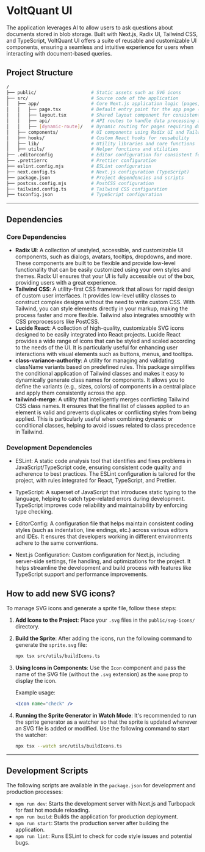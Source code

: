 # VoltQuant UI
The application leverages AI to allow users to ask questions about documents stored in blob storage. Built with Next.js, Radix UI, Tailwind CSS, and TypeScript, VoltQuant UI offers a suite of reusable and customizable UI components, ensuring a seamless and intuitive experience for users when interacting with document-based queries.


## Project Structure

```bash
/
├── public/                    # Static assets such as SVG icons
├── src/                       # Source code of the application
│   ├── app/                   # Core Next.js application logic (pages, API routes, app router)
│   │   ├── page.tsx           # Default entry point for the app page (root)
│   │   ├── layout.tsx         # Shared layout component for consistent UI structure
│   │   ├── api/               # API routes to handle data processing and interactions
│   │   ├── [dynamic-route]/   # Dynamic routing for pages requiring data fetching
│   ├── components/            # UI components using Radix UI and Tailwind CSS
│   ├── hooks/                 # Custom React hooks for reusability
│   ├── lib/                   # Utility libraries and core functions
│   ├── utils/                 # Helper functions and utilities
├── .editorconfig              # Editor configuration for consistent formatting
├── .prettierrc                # Prettier configuration
├── eslint.config.mjs          # ESLint configuration
├── next.config.ts             # Next.js configuration (TypeScript)
├── package.json               # Project dependencies and scripts
├── postcss.config.mjs         # PostCSS configuration
├── tailwind.config.ts         # Tailwind CSS configuration
├── tsconfig.json              # TypeScript configuration
```

---

## Dependencies

### Core Dependencies

- **Radix UI**: A collection of unstyled, accessible, and customizable UI components, such as dialogs, avatars, tooltips, dropdowns, and more. These components are built to be flexible and provide low-level functionality that can be easily customized using your own styles and themes. Radix UI ensures that your UI is fully accessible out of the box, providing users with a great experience.
- **Tailwind CSS**: A utility-first CSS framework that allows for rapid design of custom user interfaces. It provides low-level utility classes to construct complex designs without the need to write custom CSS. With Tailwind, you can style elements directly in your markup, making the process faster and more flexible. Tailwind also integrates smoothly with CSS preprocessors like PostCSS.
- **Lucide React**: A collection of high-quality, customizable SVG icons designed to be easily integrated into React projects. Lucide React provides a wide range of icons that can be styled and scaled according to the needs of the UI. It is particularly useful for enhancing user interactions with visual elements such as buttons, menus, and tooltips.
- **class-variance-authority**: A utility for managing and validating className variants based on predefined rules. This package simplifies the conditional application of Tailwind classes and makes it easy to dynamically generate class names for components. It allows you to define the variants (e.g., sizes, colors) of components in a central place and apply them consistently across the app.
- **tailwind-merge**: A utility that intelligently merges conflicting Tailwind CSS class names. It ensures that the final list of classes applied to an element is valid and prevents duplicates or conflicting styles from being applied. This is particularly useful when combining dynamic or conditional classes, helping to avoid issues related to class precedence in Tailwind.

### Development Dependencies

- ESLint: A static code analysis tool that identifies and fixes problems in JavaScript/TypeScript code, ensuring consistent code quality and adherence to best practices. The ESLint configuration is tailored for the project, with rules integrated for React, TypeScript, and Prettier.

- TypeScript: A superset of JavaScript that introduces static typing to the language, helping to catch type-related errors during development. TypeScript improves code reliability and maintainability by enforcing type checking.

- EditorConfig: A configuration file that helps maintain consistent coding styles (such as indentation, line endings, etc.) across various editors and IDEs. It ensures that developers working in different environments adhere to the same conventions.

- Next.js Configuration: Custom configuration for Next.js, including server-side settings, file handling, and optimizations for the project. It helps streamline the development and build process with features like TypeScript support and performance improvements.


## How to add new SVG icons?

To manage SVG icons and generate a sprite file, follow these steps:

1. **Add Icons to the Project**:
   Place your `.svg` files in the `public/svg-icons/` directory.

2. **Build the Sprite**:
   After adding the icons, run the following command to generate the `sprite.svg` file:

   ```bash
   npx tsx src/utils/buildIcons.ts
   ```

3. **Using Icons in Components**:
   Use the `Icon` component and pass the name of the SVG file (without the `.svg` extension) as the `name` prop to display the icon.

   Example usage:

   ```jsx
   <Icon name="check" />
   ```

4. **Running the Sprite Generator in Watch Mode**:
   It's recommended to run the sprite generator as a watcher so that the sprite is updated whenever an SVG file is added or modified. Use the following command to start the watcher:

   ```bash
   npx tsx --watch src/utils/buildIcons.ts
   ```

---

## Development Scripts

The following scripts are available in the `package.json` for development and production processes:

- `npm run dev`: Starts the development server with Next.js and Turbopack for fast hot module reloading.
- `npm run build`: Builds the application for production deployment.
- `npm run start`: Starts the production server after building the application.
- `npm run lint`: Runs ESLint to check for code style issues and potential bugs.

